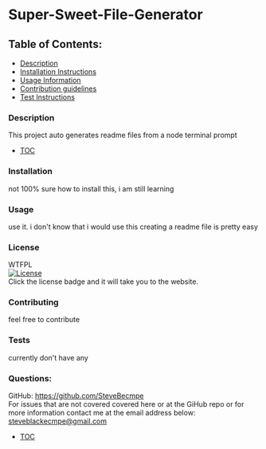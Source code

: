 # Super-Sweet-File-Generator
 
## Table of Contents:    
  - [Description](#Description)      
  - [Installation Instructions](#Installation)    
  - [Usage Information](#Usage)    
  - [Contribution guidelines](#Contributing)    
  - [Test Instructions](#Tests)
  
  <!-- toc -->
  
  ### Description    
  This project auto generates readme files from a node terminal prompt   

  - [TOC](Table%20of%20Contents:)  
  
  ### Installation    
  not 100% sure how to install this, i am still learning   
    
  
  ### Usage    
  use it. i don't know that i would use this creating a readme file is pretty easy   
    
  
  ### License   
  WTFPL    
  [![License](https://img.shields.io/badge/License-Apache%202.0-blue.svg)](https://opensource.org/licenses/Apache-2.0)   
  Click the license badge and it will take you to the website.   
    
  
  ### Contributing 
  feel free to contribute   
    
  
  ### Tests       
  currently don't have any      
  
  ### Questions: 
  GitHub: https://github.com/SteveBecmpe     
  For issues that are not covered covered here or at the GiHub repo or for more information contact me at the email address below:   
  steveblackecmpe@gmail.com   

- [TOC](Table%20of%20Contents:)
    
